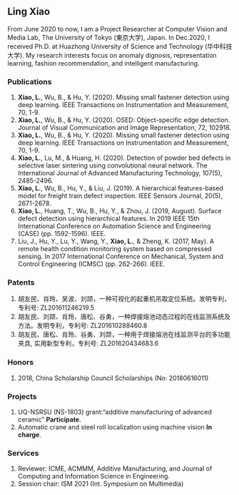 ## Ling Xiao

From June 2020 to now, I am a Project Researcher at Computer Vision and Media Lab, The University of Tokyo (東京大学), Japan. In Dec.2020, I received Ph.D. at Huazhong University of Science and Technology (华中科技大学). My research interests focus on anomaly dignosis, representation learning, fashion recommendation, and intelligent manufacturing.


### Publications
1. **Xiao, L.**, Wu, B., & Hu, Y. (2020). Missing small fastener detection using deep learning. IEEE Transactions on Instrumentation and Measurement, 70, 1-9.
2. **Xiao, L.**, Wu, B., & Hu, Y. (2020). OSED: Object-specific edge detection. Journal of Visual Communication and Image Representation, 72, 102918.
3. **Xiao, L.**, Wu, B., & Hu, Y. (2020). Missing small fastener detection using deep learning. IEEE Transactions on Instrumentation and Measurement, 70, 1-9.
4. **Xiao, L.**, Lu, M., & Huang, H. (2020). Detection of powder bed defects in selective laser sintering using convolutional neural network. The International Journal of Advanced Manufacturing Technology, 107(5), 2485-2496.
5. **Xiao, L.**, Wu, B., Hu, Y., & Liu, J. (2019). A hierarchical features-based model for freight train defect inspection. IEEE Sensors Journal, 20(5), 2671-2678.
6. **Xiao, L.**, Huang, T., Wu, B., Hu, Y., & Zhou, J. (2019, August). Surface defect detection using hierarchical features. In 2019 IEEE 15th International Conference on Automation Science and Engineering (CASE) (pp. 1592-1596). IEEE.
7. Liu, J., Hu, Y., Lu, Y., Wang, Y., **Xiao, L.**, & Zheng, K. (2017, May). A remote health condition monitoring system based on compressed sensing. In 2017 International Conference on Mechanical, System and Control Engineering (ICMSC) (pp. 262-266). IEEE.

### Patents
1.	胡友民、肖玲、吴波、刘颉，一种可视化的起重机吊取定位系统。发明专利，专利号: ZL201611246219.5
2.	胡友民、刘颉、肖玲、唐松、谷勇，一种焊接熔池动态过程的在线监测系统及方法。发明专利，专利号: ZL201610288460.8
3.	胡友民、唐松、肖玲、谷勇、刘颉，一种用于焊接熔池在线监测平台的多功能夹具, 实用新型专利，专利号: ZL201620434683.6

### Honors

1. 2018, China Scholarship Council Scholarships (No: 20180616011)

### Projects
1. UQ-NSRSU (NS-1803) grant:“additive manufacturing of advanced ceramic”  **Participate**.
2. Automatic crane and steel roll localization using machine vision **In charge**.


### Services
1. Reviewer: ICME, ACMMM, Additive Manufacturing, and Journal of Computing and Information Science in Engineering.
2. Session chair: ISM 2021 (Int. Symposium on Multimedia)
